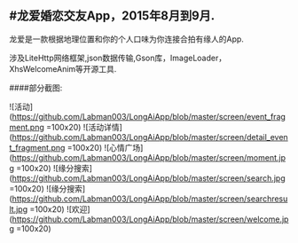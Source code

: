 #龙爱婚恋交友App，2015年8月到9月.
-------------
龙爱是一款根据地理位置和你的个人口味为你连接合拍有缘人的App.

涉及LiteHttp网络框架,json数据传输,Gson库，ImageLoader，XhsWelcomeAnim等开源工具.

####部分截图:  

![活动](https://github.com/Labman003/LongAiApp/blob/master/screen/event_fragment.png =100x20)
![活动详情](https://github.com/Labman003/LongAiApp/blob/master/screen/detail_event_fragment.png =100x20)
![心情广场](https://github.com/Labman003/LongAiApp/blob/master/screen/moment.jpg =100x20)
![缘分搜索](https://github.com/Labman003/LongAiApp/blob/master/screen/search.jpg =100x20)
![缘分搜索](https://github.com/Labman003/LongAiApp/blob/master/screen/searchresult.jpg =100x20)
![欢迎](https://github.com/Labman003/LongAiApp/blob/master/screen/welcome.jpg =100x20)

